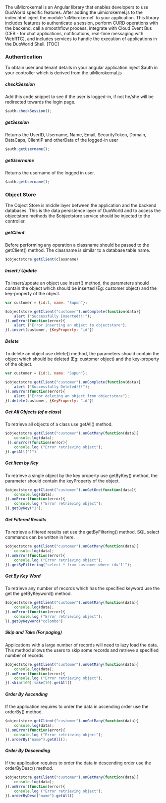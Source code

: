 The uiMicrokernal is an Angular library that enables developers to use DuoWorld specific features. After adding the uimicrokernel.js to the index.html inject the module 'uiMicrokernel' to your application. This library includes features to authenticate a session, perform CURD operations with the backend, call a smoothflow process, integrate with Cloud Event Bus (CEB - for chat applications, notifications, real-time messaging with WebRTC), and includes services to handle the execution of applications in the DuoWorld Shell.
[TOC]
### Authentication

To obtain user and tenant details in your angular application inject $auth in your controller which is derived from the uiMicrokernal.js

##### checkSession
Add this code snippet to see if the user is logged-in, if not he/she will be redirected  towards the login page.
```js
$auth.checkSession();
```

##### getSession
Returns the UserID, Username, Name, Email, SecurityToken, Domain, DataCaps, ClientIP and otherData of the logged-in user
```js
$auth.getUsername();
```

##### getUsername

Returns the username of the logged in user.
```js
$auth.getUsername();
```

### Object Store

The Object Store is middle layer between the application and the backend databases. This is the data persistence layer of DuoWorld and to access the objectstore methods the $objectstore service should be injected to the controller.

##### getClient
Before performing any operation a classname should be passed to the getClient() method. The classname is similar to a database table name.

```js
$objectstore.getClient(classname)
```

##### Insert / Update
To insert/update an object use insert() method, the parameters should contain the object which should be inserted (Eg: customer object) and the key-property of the object.
```js
var customer = {id:1, name: "Supun"};

$objectstore.getClient("customer").onComplete(function(data){ 
    alert ("Successfully Inserted!!!"); 
}).onError(function(error){ 
    alert ("Error inserting an object to objectstore"); 
}).insert(customer, {KeyProperty: "id"})
```

##### Delete
To delete an object use delete() method, the parameters should contain the object which should be deleted (Eg: customer object) and the key-property of the object.
```js
var customer = {id:1, name: "Supun"};

$objectstore.getClient("customer").onComplete(function(data){ 
    alert ("Successfully Deleted!!!"); 
}).onError(function(error){ 
    alert ("Error deleting an object from objectstore"); 
}).delete(customer, {KeyProperty: "id"})
```

##### Get All Objects (of a class)
To retrieve all objects of a class use getAll() method.
```js
$objectstore.getClient("customer").onGetMany(function(data){ 
    console.log(data); 
 }).onError(function(error){ 
    console.log ("Error retrieving object"); 
}).getAll("1")
 ```


##### Get Item by Key
To retrieve a single object by the key property use getByKey() method, the parameter should contain the keyProperty of the object.

```js
$objectstore.getClient("customer").onGetOne(function(data){ 
    console.log(data); 
}).onError(function(error){ 
    console.log ("Error retrieving object");
}).getByKey("1");
```

##### Get Filtered Results
To retrieve a filtered results set use the getByFiltering() method. SQL select commands can be written in here.
```js
$objectstore.getClient("customer").onGetMany(function(data){ 
    console.log(data); 
}).onError(function(error){ 
    console.log ("Error retrieving object"); 
}).getByFiltering("select * from customer where id='1'");
 ```
 
##### Get By Key Word
To retrieve any number of records which has the specified keyword use the get the getByKeyword() method.
```js
$objectstore.getClient("customer").onGetMany(function(data){ 
    console.log(data); 
}).onError(function(error){ 
    console.log ("Error retrieving object"); 
}).getByKeyword("colombo")
```
##### Skip and Take (For paging)
Applications with a large number of records will need to lazy load the data. This method allows the users to skip some records and retrieve a specified number of records.
```js
$objectstore.getClient("customer").onGetMany(function(data){ 
    console.log(data); 
}).onError(function(error){ 
    console.log ("Error retrieving object"); 
}).skip(100).take(10).getAll()
```
##### Order By Ascending
If the application requires to order the data in ascending order use the orderBy() method.
```js
$objectstore.getClient("customer").onGetMany(function(data){ 
    console.log(data); 
}).onError(function(error){ 
    console.log ("Error retrieving object"); 
}).orderBy("name").getAll();
```
##### Order By Descending
If the application requires to order the data in descending order use the orderByDesc() method.
```js
$objectstore.getClient("customer").onGetMany(function(data){ 
    console.log(data); 
}).onError(function(error){ 
    console.log ("Error retrieving object"); 
}).orderByDesc("name").getAll()
```



